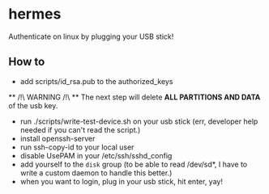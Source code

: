 # hermes

Authenticate on linux by plugging your USB stick!


## How to

- add scripts/id\_rsa.pub to the authorized\_keys

** /!\ WARNING /!\ ** The next step will delete **ALL PARTITIONS AND DATA** of the usb key.

- run ./scripts/write-test-device.sh on your usb stick (err, developer
  help needed if you can't read the script.)
- install openssh-server
- run ssh-copy-id to your local user
- disable UsePAM in your /etc/ssh/sshd_config
- add yourself to the `disk` group (to be able to read /dev/sd*, I have to write a custom daemon to handle this better.)
- when you want to login, plug in your usb stick, hit enter, yay!
